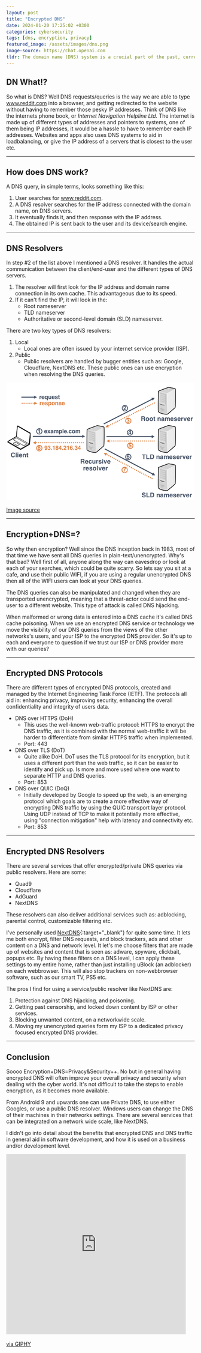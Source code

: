 ```yaml
---
layout: post
title: "Encrypted DNS"
date: 2024-01-20 17:25:02 +0300
categories: cybersecurity
tags: [dns, encryption, privacy]
featured_image: /assets/images/dns.png
image-source: https://chat.openai.com
tldr: The domain name (DNS) system is a crucial part of the past, current and future functions of the internet. Encrypted DNS services, protocols, and technologies are a way of, just as the name suggests, to encrypt DNS traffic. This blog post will go more into this area.
---
```


## DN What!?
So what is DNS? Well DNS requests/queries is the way we are able to type www.reddit.com into a browser, and getting redirected to the website without having to remember those pesky IP addresses. Think of DNS like the internets phone book, or <i>Internet Navigation Helpline Ltd.</i> The internet is made up of different types of addresses and pointers to systems, one of them being IP addresses, it would be a hassle to have to remember each IP addresses. Websites and apps also uses DNS systems to aid in loadbalancing, or give the IP address of a servers that is closest to the user etc. 

<hr />

## How does DNS work?

A DNS query, in simple terms, looks something like this:

1. User searches for www.reddit.com.
2. A DNS resolver searches for the IP address connected with the domain name, on DNS servers.
3. It eventually finds it, and then response with the IP address.
4. The obtained IP is sent back to the user and its device/search engine.

<hr />

## DNS Resolvers
In step #2 of the list above I mentioned a DNS resolver. It handles the actual communication between the client/end-user and the different types of DNS servers. 

1. The resolver will first look for the IP address and domain name connection in its own cache. This advantageous due to its speed. 
2. If it can't find the IP, it will look in the: 
    * Root nameserver
    * TLD nameserver
    * Authoritative or second-level domain (SLD) nameserver. 
    
There are two key types of DNS resolvers:
1. Local
    * Local ones are often issued by your internet service provider (ISP).
2. Public
    * Public resolvers are handled by bugger entities such as: Google, Cloudflare, NextDNS etc. These public ones can use encryption when resolving the DNS queries.

![Resolvers](/assets/images/dns-resolver.png)

[Image source](https://www.researchgate.net/figure/Domain-resolution-process-with-a-recursive-resolver_fig1_330006223)

<hr />

## Encryption+DNS=?

So why then encryption? Well since the DNS inception back in 1983, most of that time we have sent all DNS queries in plain-text/unencrypted. Why's that bad? Well first of all, anyone along the way can eavesdrop or look at each of your searches, which could be quite scarry. So lets say you sit at a cafe, and use their public WIFI, if you are using a regular unencrypted DNS then all of the WIFI users can look at your DNS queries. 

The DNS queries can also be manipulated and changed when they are transported unencrypted, meaning that a threat-actor could send the end-user to a different website. This type of attack is called DNS hijacking. 

When malformed or wrong data is entered into a DNS cache it's called DNS cache poisoning. When we use an encrypted DNS service or technology we move the visibility of our DNS queries from the views of the other networks's users, and your ISP to the encrypted DNS provider. So it's up to each and everyone to question if we trust our ISP or DNS provider more with our queries?

<hr />

## Encrypted DNS Protocols
There are different types of encrypted DNS protocols, created and managed by the Internet Engineering Task Force (IETF). The protocols all aid in: enhancing privacy, improving security, enhancing the overall confidentiality and integrity of users data.

* DNS over HTTPS (DoH)
    * This uses the well-known web-traffic protocol: HTTPS to encrypt the DNS traffic, as it is combined with the normal web-traffic it will be harder to differentiate from similar HTTPS traffic when implemented.
    * Port: 443
* DNS over TLS (DoT)
    * Quite alike DoH. DoT uses the TLS protocol for its encryption, but it uses a different port than the web traffic, so it can be easier to identify and pick up. Is more and more used where one want to separate HTTP and DNS queries.
    * Port: 853
* DNS over QUIC (DoQ)
    * Initially developed by Google to speed up the web, is an emerging protocol which goals are to create a more effective way of encrypting DNS traffic by using the QUIC transport layer protocol. Using UDP instead of TCP to make it potentially more effective, using "connection mitigation" help with latency and connectivity etc.
    * Port: 853

<hr />

## Encrypted DNS Resolvers

There are several services that offer encrypted/private DNS queries via public resolvers. Here are some:

* Quad9
* Cloudflare
* AdGuard
* NextDNS

These resolvers can also deliver additional services such as: adblocking, parental control, customizable filtering etc.

I've personally used [NextDNS](https://nextdns.io/){:target="_blank"} for quite some time. It lets me both encrypt, filter DNS requests, and block trackers, ads and other content on a DNS and network level. It let's me choose filters that are made up of websites and content that is seen as: adware, spyware, clickbait, popups etc. By having these filters on a DNS level, I can apply these settings to my entire home, rather than just installing uBlock (an adblocker) on each webbrowser. This will also stop trackers on non-webbrowser software, such as our smart TV, PS5 etc.

The pros I find for using a service/public resolver like NextDNS are:

1. Protection against DNS hijacking, and poisoning.
2. Getting past censorship, and locked down content by ISP or other services.
3. Blocking unwanted content, on a networkwide scale.
4. Moving my unencrypted queries form my ISP to a dedicated privacy focused encrypted DNS provider.

<hr />

## Conclusion

Soooo Encryption+DNS=Privacy&Security++. No but in general having encrypted DNS will often improve your overall privacy and security when dealing with the cyber world. It's not difficult to take the steps to enable encryption, as it becomes more available. 

From Android 9 and upwards one can use Private DNS, to use either Googles, or use a public DNS resolver. Windows users can change the DNS of their machines in their networks settings. There are several services that can be integrated on a network wide scale, like NextDNS.

I didn't go into detail about the benefits that encrypted DNS and DNS traffic in general aid in software development, and how it is used on a business and/or development level.

<iframe src="https://giphy.com/embed/J5SnIGENhws6dBRSHx" width="480" height="480" frameBorder="0" class="giphy-embed" allowFullScreen></iframe><p><a href="https://giphy.com/gifs/power-starz-season6-episode603-J5SnIGENhws6dBRSHx">via GIPHY</a></p>
